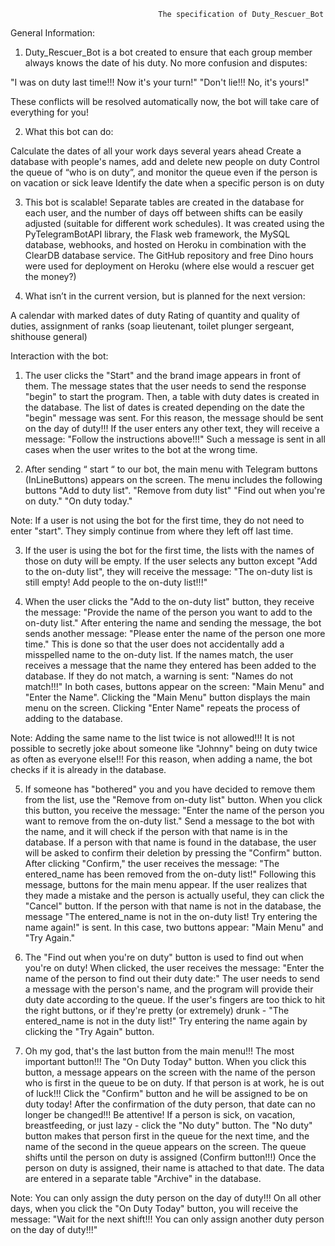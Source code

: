                                      The specification of Duty_Rescuer_Bot

 
 
 General Information:

1. Duty_Rescuer_Bot is a bot created to ensure that each group member always knows the date of his duty. No more confusion and disputes:

"I was on duty last time!!! Now it's your turn!"
"Don't lie!!! No, it's yours!"

These conflicts will be resolved automatically now,  the bot will take care of everything for you!



2. What this bot can do:

Calculate the dates of all your work days several years ahead
Create a database with people's names, add and delete new people on duty
Control the queue of “who is on duty”, and monitor the queue even if the person is on vacation or sick leave
Іdentify the date when a specific person is on duty



3. This bot is scalable! Separate tables are created in the database for each user, and the number of days off between shifts can be easily adjusted (suitable for different work schedules). It was created using the PyTelegramBotAPI library, the Flask web framework, the MySQL database, webhooks, and hosted on Heroku in combination with the ClearDB database service. The GitHub repository and free Dino hours were used for deployment on Heroku (where else would a rescuer get the money?)



4. What isn’t in the current version, but is planned for the next version:

A calendar with marked dates of duty
Rating of quantity and quality of duties, assignment of ranks (soap lieutenant, toilet plunger sergeant, shithouse general)





Interaction with the bot:

1. The user сlicks the "Start" and the brand image appears in front of them.
The message states that the user needs to send the response "begin" to start the program. Then, a table with duty dates is created in the database. The list of dates is created depending on the date the "begin" message was sent. For this reason, the message should be sent on the day of duty!!! If the user enters any other text, they will receive a message: "Follow the instructions above!!!" Such a message is sent in all cases when the user writes to the bot at the wrong time.
 
2. After sending “ start “ to our bot, the main menu with Telegram buttons (InLineButtons) appears on the screen. The menu includes the following buttons
"Add to duty list".
"Remove from duty list"
"Find out when you're on duty."
"On duty today."

Note: If a user is not using the bot for the first time, they do not need to enter "start". They simply continue from where they left off last time.

3. If the user is using the bot for the first time, the lists with the names of those on duty will be empty. If the user selects any button except "Add to the on-duty list", they will receive the message: "The on-duty list is still empty! Add people to the on-duty list!!!"

4. When the user clicks the "Add to the on-duty list" button, they receive the message: "Provide the name of the person you want to add to the on-duty list." After entering the name and sending the message, the bot sends another message: "Please enter the name of the person one more time." This is done so that the user does not accidentally add a misspelled name to the on-duty list.
If the names match, the user receives a message that the name they entered has been added to the database. If they do not match, a warning is sent: "Names do not match!!!" In both cases, buttons appear on the screen: "Main Menu" and "Enter the Name".
Clicking the "Main Menu" button displays the main menu on the screen. Clicking "Enter Name" repeats the process of adding to the database.

Note: Adding the same name to the list twice is not allowed!!! It is not possible to secretly joke about someone like "Johnny" being on duty twice as often as everyone else!!! For this reason, when adding a name, the bot checks if it is already in the database.

5. If someone has "bothered" you and you have decided to remove them from the list, use the "Remove from on-duty list" button. When you click this button, you receive the message: "Enter the name of the person you want to remove from the on-duty list." Send a message to the bot with the name, and it will check if the person with that name is in the database.
If a person with that name is found in the database, the user will be asked to confirm their deletion by pressing the "Confirm" button. After clicking "Confirm," the user receives the message: "The entered_name has been removed from the on-duty list!" Following this message, buttons for the main menu appear.
If the user realizes that they made a mistake and the person is actually useful, they can click the "Cancel" button. If the person with that name is not in the database, the message "The entered_name is not in the on-duty list! Try entering the name again!" is sent. In this case, two buttons appear: "Main Menu" and "Try Again."

6. The "Find out when you're on duty" button is used to find out when you're on duty! When clicked, the user receives the message: "Enter the name of the person to find out their duty date:" The user needs to send a message with the person's name, and the program will provide their duty date according to the queue. If the user's fingers are too thick to hit the right buttons, or if they're pretty (or extremely) drunk - "The entered_name is not in the duty list!" Try entering the name again by clicking the "Try Again" button.

7. Oh my god, that's the last button from the main menu!!! The most important button!!! The "On Duty Today" button. When you click this button, a message appears on the screen with the name of the person who is first in the queue to be on duty. If that person is at work, he is out of luck!!! Click the "Confirm" button and he will be assigned to be on duty today! After the confirmation of the duty person, that date can no longer be changed!!! Be attentive! If a person is sick, on vacation, breastfeeding, or just lazy - click the "No duty" button. The "No duty" button makes that person first in the queue for the next time, and the name of the second in the queue appears on the screen. The queue shifts until the person on duty is assigned (Confirm button!!!) Once the person on duty is assigned, their name is attached to that date. The data are entered in a separate table "Archive" in the database.

Note: You can only assign the duty person on the day of duty!!! On all other days, when you click the "On Duty Today" button, you will receive the message: "Wait for the next shift!!! You can only assign  another duty person  on the day of duty!!!"
